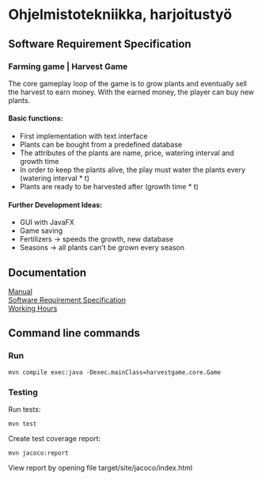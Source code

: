 # Ohjelmistotekniikka, harjoitustyö
## Software Requirement Specification
### Farming game | Harvest Game
The core gameplay loop of the game is to grow plants and eventually sell the harvest to earn money. With the earned money, the player can buy new plants.

#### Basic functions:
- First implementation with text interface
- Plants can be bought from a predefined database
- The attributes of the plants are name, price, watering interval and growth time
- In order to keep the plants alive, the play must water the plants every (watering interval * t)
- Plants are ready to be harvested after (growth time * t)

#### Further Development Ideas:
- GUI with JavaFX
- Game saving
- Fertilizers -> speeds the growth, new database
- Seasons -> all plants can't be grown every season

## Documentation
[Manual](https://github.com/jpasikainen-ot-harjoitustyo/blob/master/documentation/manual.md)\
[Software Requirement Specification](https://github.com/jpasikainen/ot-harjoitustyo/blob/master/documentation/srs.md)\
[Working Hours](https://github.com/jpasikainen/ot-harjoitustyo/blob/master/documentation/workinghours.md)

## Command line commands
### Run
```
mvn compile exec:java -Dexec.mainClass=harvestgame.core.Game
```
### Testing
Run tests:
```
mvn test
```
Create test coverage report:
```
mvn jacoco:report
```
View report by opening file target/site/jacoco/index.html
